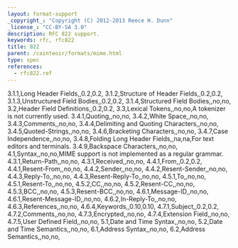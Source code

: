 ```yaml
---
layout: format-support
_copyright_: "Copyright (C) 2012-2013 Reece H. Dunn"
_license_: "CC-BY-SA 3.0"
description: RFC 822 support.
keywords: rfc, rfc822
title: 822
parent: /cainteoir/formats/mime.html
type: spec
references:
  - rfc822.ref
---
```


3.1.1,Long Header Fields,,0.2,0.2,
3.1.2,Structure of Header Fields,,0.2,0.2,
3.1.3,Unstructured Field Bodies,,0.2,0.2,
3.1.4,Structured Field Bodies,,no,no,
3.2,Header Field Definitions,,0.2,0.2,
3.3,Lexical Tokens,,no,no,A tokenizer is not currently used.
3.4.1,Quoting,,no,no,
3.4.2,White Space,,no,no,
3.4.3,Comments,,no,no,
3.4.4,Delimiting and Quoting Characters,,no,no,
3.4.5,Quoted-Strings,,no,no,
3.4.6,Bracketing Characters,,no,no,
3.4.7,Case Independence,,no,no,
3.4.8,Folding Long Header Fields,,na,na,For text editors and terminals.
3.4.9,Backspace Characters,,no,no,
4.1,Syntax,,no,no,MIME support is not implemented as a regular grammar.
4.3.1,Return-Path,,no,no,
4.3.1,Received,,no,no,
4.4.1,From,,0.2,0.2,
4.4.1,Resent-From,,no,no,
4.4.2,Sender,,no,no,
4.4.2,Resent-Sender,,no,no,
4.4.3,Reply-To,,no,no,
4.4.3,Resent-Reply-To,,no,no,
4.5.1,To,,no,no,
4.5.1,Resent-To,,no,no,
4.5.2,CC,,no,no,
4.5.2,Resent-CC,,no,no,
4.5.3,BCC,,no,no,
4.5.3,Resent-BCC,,no,no,
4.6.1,Message-ID,,no,no,
4.6.1,Resent-Message-ID,,no,no,
4.6.2,In-Reply-To,,no,no,
4.6.3,References,,no,no,
4.6.4,Keywords,,0.10,0.10,
4.7.1,Subject,,0.2,0.2,
4.7.2,Comments,,no,no,
4.7.3,Encrypted,,no,no,
4.7.4,Extension Field,,no,no,
4.7.5,User Defined Field,,no,no,
5.1,Date and Time Syntax,,no,no,
5.2,Date and Time Semantics,,no,no,
6.1,Address Syntax,,no,no,
6.2,Address Semantics,,no,no,
